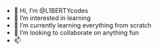 - 👋 Hi, I’m @L1BERTYcodes
- 👀 I’m interested in learning 
- 🌱 I’m currently learning everything from scratch 
- 💞️ I’m looking to collaborate on anything fun
- 📫 

<!---
L1BERTYcodes/L1BERTYcodes is a ✨ special ✨ repository because its `README.md` (this file) appears on your GitHub profile.
You can click the Preview link to take a look at your changes.
--->
